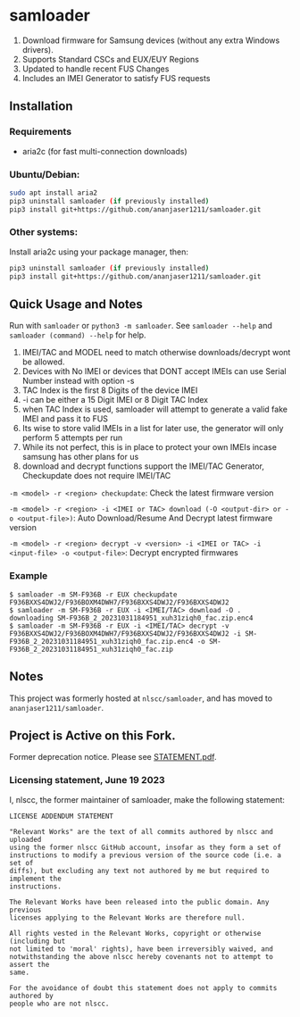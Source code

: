 # samloader
1. Download firmware for Samsung devices (without any extra Windows drivers).
1. Supports Standard CSCs and EUX/EUY Regions
1. Updated to handle recent FUS Changes
1. Includes an IMEI Generator to satisfy FUS requests

## Installation

### Requirements
- aria2c (for fast multi-connection downloads)

### Ubuntu/Debian:
```bash
sudo apt install aria2
pip3 uninstall samloader (if previously installed)
pip3 install git+https://github.com/ananjaser1211/samloader.git
```

### Other systems:
Install aria2c using your package manager, then:
```bash
pip3 uninstall samloader (if previously installed)
pip3 install git+https://github.com/ananjaser1211/samloader.git
```

## Quick Usage and Notes
Run with `samloader` or `python3 -m samloader`. See `samloader --help` and `samloader (command) --help` for help.

1. IMEI/TAC and MODEL need to match otherwise downloads/decrypt wont be allowed.
1. Devices with No IMEI or devices that DONT accept IMEIs can use Serial Number instead with option -s
1. TAC Index is the first 8 Digits of the device IMEI
1. -i can be either a 15 Digit IMEI or 8 Digit TAC Index
1. when TAC Index is used, samloader will attempt to generate a valid fake IMEI and pass it to FUS
1. Its wise to store valid IMEIs in a list for later use, the generator will only perform 5 attempts per run
1. While its not perfect, this is in place to protect your own IMEIs incase samsung has other plans for us
1. download and decrypt functions support the IMEI/TAC Generator, Checkupdate does not require IMEI/TAC

`-m <model> -r <region> checkupdate`: Check the latest firmware version

`-m <model> -r <region> -i <IMEI or TAC> download (-O <output-dir> or -o <output-file>)`: Auto Download/Resume And Decrypt latest firmware version

`-m <model> -r <region> decrypt -v <version> -i <IMEI or TAC> -i <input-file> -o <output-file>`: Decrypt encrypted firmwares

### Example
```
$ samloader -m SM-F936B -r EUX checkupdate
F936BXXS4DWJ2/F936BOXM4DWH7/F936BXXS4DWJ2/F936BXXS4DWJ2
$ samloader -m SM-F936B -r EUX -i <IMEI/TAC> download -O .
downloading SM-F936B_2_20231031184951_xuh31ziqh0_fac.zip.enc4
$ samloader -m SM-F936B -r EUX -i <IMEI/TAC> decrypt -v F936BXXS4DWJ2/F936BOXM4DWH7/F936BXXS4DWJ2/F936BXXS4DWJ2 -i SM-F936B_2_20231031184951_xuh31ziqh0_fac.zip.enc4 -o SM-F936B_2_20231031184951_xuh31ziqh0_fac.zip
```

## Notes
This project was formerly hosted at `nlscc/samloader`, and has moved to `ananjaser1211/samloader`.

## Project is Active on this Fork.
Former deprecation notice. Please see [STATEMENT.pdf](https://github.com/samloader/samloader/blob/master/STATEMENT.pdf).

### Licensing statement, June 19 2023

I, nlscc, the former maintainer of samloader, make the following statement:
```
LICENSE ADDENDUM STATEMENT

"Relevant Works" are the text of all commits authored by nlscc and uploaded
using the former nlscc GitHub account, insofar as they form a set of
instructions to modify a previous version of the source code (i.e. a set of
diffs), but excluding any text not authored by me but required to implement the
instructions.

The Relevant Works have been released into the public domain. Any previous
licenses applying to the Relevant Works are therefore null.

All rights vested in the Relevant Works, copyright or otherwise (including but
not limited to 'moral' rights), have been irreversibly waived, and
notwithstanding the above nlscc hereby covenants not to attempt to assert the
same.

For the avoidance of doubt this statement does not apply to commits authored by
people who are not nlscc.
```